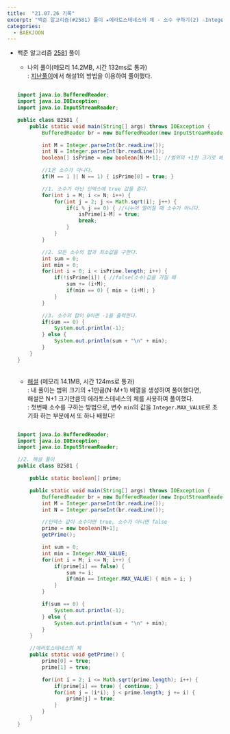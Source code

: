 ```yaml
---
title:  "21.07.26 기록"
excerpt: "백준 알고리즘(#2581) 풀이 ★에라토스테네스의 체 - 소수 구하기(2) ☆Integer.MAX_VALUE"
categories:
  - BAEKJOON
---
```



+ 백준 알고리즘 [2581](https://www.acmicpc.net/problem/2581) 풀이

  + 나의 풀이(메모리 14.2MB, 시간 132ms로 통과) <br/>
    : [지난풀이](https://liv660.github.io/til/baekjoon/210723/)에서 해설1의 방법을 이용하여 풀이했다.<br/>

  ```java

  import java.io.BufferedReader;
  import java.io.IOException;
  import java.io.InputStreamReader;

  public class B2581 {
      public static void main(String[] args) throws IOException {
          BufferedReader br = new BufferedReader(new InputStreamReader(System.in));

          int M = Integer.parseInt(br.readLine());
          int N = Integer.parseInt(br.readLine());
          boolean[] isPrime = new boolean[N-M+1]; //범위의 +1한 크기로 배열을 선언한다.

          //1은 소수가 아니다.
          if(M == 1 || N == 1) { isPrime[0] = true; }

          //1. 소수가 아닌 인덱스에 true 값을 준다.
          for(int i = M; i <= N; i++) {
              for(int j = 2; j <= Math.sqrt(i); j++) {
                  if(i % j == 0) { //나누어 떨어질 때 소수가 아니다.
                      isPrime[i-M] = true;
                      break;
                  }
              }
          }

          //2. 모든 소수의 합과 최소값을 구한다.
          int sum = 0;
          int min = 0;
          for(int i = 0; i < isPrime.length; i++) {
              if(!isPrime[i]) { //false(소수)값을 가질 때
                  sum += (i+M);
                  if(min == 0) { min = (i+M); }
              }
          }

          //3. 소수의 합이 0이면 -1을 출력한다.
          if(sum == 0) {
              System.out.println(-1);
          } else {
              System.out.println(sum + "\n" + min);
          }
      }
  }
  ```

  <br>

   + [해설](https://st-lab.tistory.com/83) (메모리 14.1MB, 시간 124ms로 통과) <br/>
     : 내 풀이는 범위 크기의 +1만큼(N-M+1) 배열을 생성하여 풀이했다면,<br> 해설은 N+1 크기만큼의 에라토스테네스의 체를 사용하여 풀이했다.<br>
     : 첫번째 소수를 구하는 방법으로, 변수 `min`의 값을 `Integer.MAX_VALUE`로 초기화 하는 부분에서 또 하나 배웠다!


   ```java

   import java.io.BufferedReader;
   import java.io.IOException;
   import java.io.InputStreamReader;

   //2. 해설 풀이
   public class B2581 {

       public static boolean[] prime;

       public static void main(String[] args) throws IOException {
           BufferedReader br = new BufferedReader(new InputStreamReader(System.in));
           int M = Integer.parseInt(br.readLine());
           int N = Integer.parseInt(br.readLine());

           //인덱스 값이 소수이면 true, 소수가 아니면 false
           prime = new boolean[N+1];
           getPrime();

           int sum = 0;
           int min = Integer.MAX_VALUE;
           for(int i = M; i <= N; i++) {
               if(prime[i] == false) {
                   sum += i;
                   if(min == Integer.MAX_VALUE) { min = i; }
               }
           }

           if(sum == 0) {
               System.out.println(-1);
           } else {
               System.out.println(sum + "\n" + min);
           }
       }

       //에라토스테네스의 체
       public static void getPrime() {
           prime[0] = true;
           prime[1] = true;

           for(int i = 2; i <= Math.sqrt(prime.length); i++) {
               if(prime[i] == true) { continue; }
               for(int j = (i*i); j < prime.length; j += i) {
                   prime[j] = true;
               }
           }
       }
   }
   ```
